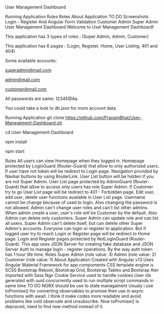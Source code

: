 User Management Dashboard

Running Application
Rules
Roles
About Application
TO DO
Screenshots
Login - Register And Angular Form Validation
Customer
Admin
Super Admin
User Management Dashboard
Welcome to User Management Dashboard!

This application has 3 types of roles : (Super Admin, Admin, Customer)

This application has 6 pages : (Login, Register, Home, User Listing, 401 and 404)

Some available accounts:

superadmin@mail.com

admin@mail.com

customer@mail.com

All passwords are same: 12345@Aa

You could take a look to db.json for more account data.

Running Application
git clone https://github.com/PranamBhat/User-Management-Dashboard.git

cd User-Management-Dashboard

npm install

npm start

Rules
All users can view Homepage when they logged in. Homepage protected by LoginGuard (Router-Guard) that allow to only authorized users. If user have not token will be redirect to Login page.
Navigation provided by Navbar buttons by using RouterLink. User List button will be hidden if you are not Super Admin.
User List page protected by AdminGuard (Router-Guard) that allow to access only users has role Super Admin. If Customer try to go User List page will be redirect to 401 - Forbidden page.
Edit user, add user, delete user functions available in User List page.
Username cannot be change because of used to login. Also changing the password is not allowed.
Admin can't change user roles and can't list other admins. When admin create a user, user's role will be Customer by the default. Also Admin can delete only customers.
Super Admin can update role and can list all users.
Super Admin can't delete itself, but can delete other Super Admin's accounts.
Everyone can login or register to application. But if logged user try to reach Login or Register page will be redirect to Home page. Login and Register pages protected by NotLoginGuard (Router-Guard).
This app uses JSON Server for creating fake database and JSON Server Auth to manage login - register operations. By the way auth token has 1 hour life time.
Roles
Super Admin (role value: 3)
Admin (role value: 2)
Customer (role value: 1)
About Application
Created with Angular v13
Uses Angular Material Framework for app compoments
CSS template engine is SCSS
Bootstrap Reboot, Bootstrap Grid, Bootstrap Tables and Bootsrap Aler imported with Sass
Ngx Cookie Service used to handle cookies
User ids gererated with uuid
concurrently used to run multiple script commands in same time
TO DO
NGRX should be use to state managament
Usualy i use toPromise() for converting observables to promise then use in async functions with await. I think it make codes more readable and avoid problems like cold observale and unsubscribe. Now toPromise() is depraced, need to find new method instead of it.
